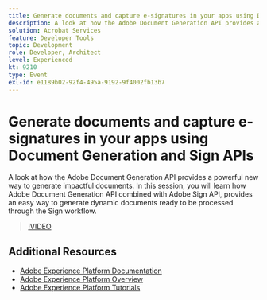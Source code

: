 ```yaml
---
title: Generate documents and capture e-signatures in your apps using Document Generation and Sign APIs
description: A look at how the Adobe Document Generation API provides a powerful new way to generate impactful documents. In this session, you will learn how Adobe Document Generation API combined with Adobe Sign API, provides an easy way to generate dynamic documents ready to be processed through the Sign workflow.
solution: Acrobat Services
feature: Developer Tools
topic: Development
role: Developer, Architect
level: Experienced
kt: 9210
type: Event
exl-id: e1189b02-92f4-495a-9192-9f4002fb13b7
---
```

# Generate documents and capture e-signatures in your apps using Document Generation and Sign APIs

A look at how the Adobe Document Generation API provides a powerful new way to generate impactful documents. In this session, you will learn how Adobe Document Generation API combined with Adobe Sign API, provides an easy way to generate dynamic documents ready to be processed through the Sign workflow.

>[!VIDEO](https://video.tv.adobe.com/v/338094/?quality=12&learn=on&hidetitle=true)

## Additional Resources

- [Adobe Experience Platform Documentation](https://experienceleague.adobe.com/docs/experience-platform.html)
- [Adobe Experience Platform Overview](https://experienceleague.adobe.com/docs/experience-platform/landing/home.html)
- [Adobe Experience Platform Tutorials](https://experienceleague.adobe.com/docs/platform-learn/tutorials/overview.html?lang=en)

